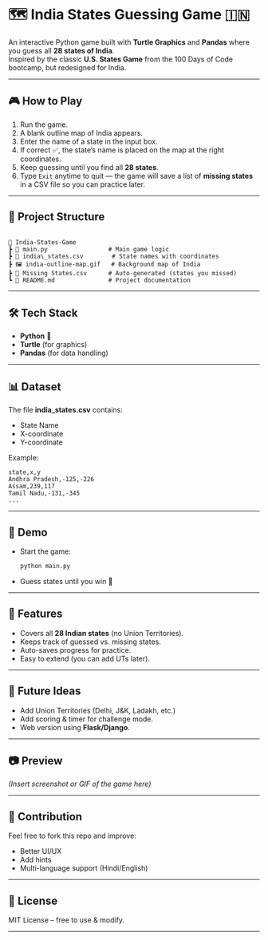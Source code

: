 # 🗺️ India States Guessing Game 🇮🇳

An interactive Python game built with **Turtle Graphics** and **Pandas** where you guess all **28 states of India**.  
Inspired by the classic **U.S. States Game** from the 100 Days of Code bootcamp, but redesigned for India.  

---

## 🎮 How to Play
1. Run the game.
2. A blank outline map of India appears.
3. Enter the name of a state in the input box.
4. If correct ✅, the state’s name is placed on the map at the right coordinates.
5. Keep guessing until you find all **28 states**.
6. Type `Exit` anytime to quit — the game will save a list of **missing states** in a CSV file so you can practice later.

---

## 📂 Project Structure
```

📁 India-States-Game
┣ 📄 main.py                 # Main game logic
┣ 📄 india\_states.csv        # State names with coordinates
┣ 🖼️ india-outline-map.gif   # Background map of India
┣ 📄 Missing States.csv      # Auto-generated (states you missed)
┗ 📄 README.md               # Project documentation

````

---

## 🛠️ Tech Stack
- **Python** 🐍
- **Turtle** (for graphics)
- **Pandas** (for data handling)

---

## 📊 Dataset
The file **india_states.csv** contains:
- State Name  
- X-coordinate  
- Y-coordinate  

Example:
```csv
state,x,y
Andhra Pradesh,-125,-226
Assam,239,117
Tamil Nadu,-131,-345
...
````

---

## 🚀 Demo

* Start the game:

  ```bash
  python main.py
  ```
* Guess states until you win 🎉

---

## 📌 Features

* Covers all **28 Indian states** (no Union Territories).
* Keeps track of guessed vs. missing states.
* Auto-saves progress for practice.
* Easy to extend (you can add UTs later).

---

## 🌟 Future Ideas

* Add Union Territories (Delhi, J\&K, Ladakh, etc.)
* Add scoring & timer for challenge mode.
* Web version using **Flask/Django**.

---

## 📷 Preview

*(Insert screenshot or GIF of the game here)*

---

## 🤝 Contribution

Feel free to fork this repo and improve:

* Better UI/UX
* Add hints
* Multi-language support (Hindi/English)

---

## 📜 License

MIT License – free to use & modify.

---

